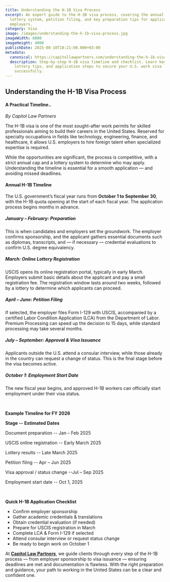 ```yaml
---
title: Understanding the H-1B Visa Process
excerpt: An expert guide to the H-1B visa process, covering the annual timeline,
  lottery system, petition filing, and key preparation tips for applicants and
  employers.
category: Visa
image: /images/understanding-the-h-1b-visa-process.jpg
imageWidth: 6000
imageHeight: 4000
publishDate: 2025-08-10T18:21:00.000+03:00
metadata:
  canonical: https://capitollawpartners.com/understanding-the-h-1b-visa-process
  description: Step-by-step H-1B visa timeline and checklist. Learn key dates,
    lottery tips, and application steps to secure your U.S. work visa
    successfully.
---
```

## **Understanding the H-1B Visa Process**

#### **A Practical Timeline..**

*By Capitol Law Partners* 

The H-1B visa is one of the most sought-after work permits for skilled professionals aiming to build their careers in the United States. Reserved for specialty occupations in fields like technology, engineering, finance, and healthcare, it allows U.S. employers to hire foreign talent when specialized expertise is required. 

While the opportunities are significant, the process is competitive, with a strict annual cap and a lottery system to determine who may apply. Understanding the timeline is essential for a smooth application — and avoiding missed deadlines. 




#### **Annual H-1B Timeline** 

The U.S. government’s fiscal year runs from **October 1 to September 30**, with the H-1B quota opening at the start of each fiscal year. The application process begins months in advance. 

##### **January – February: Preparation** 

This is when candidates and employers set the groundwork. The employer confirms sponsorship, and the applicant gathers essential documents such as diplomas, transcripts, and — if necessary — credential evaluations to confirm U.S. degree equivalency. 

##### **March: Online Lottery Registration** 

USCIS opens its online registration portal, typically in early March. Employers submit basic details about the applicant and pay a small registration fee. The registration window lasts around two weeks, followed by a lottery to determine which applicants can proceed. 

##### **April – June: Petition Filing** 

If selected, the employer files Form I-129 with USCIS, accompanied by a certified Labor Condition Application (LCA) from the Department of Labor. Premium Processing can speed up the decision to 15 days, while standard processing may take several months. 

##### **July – September: Approval & Visa Issuance** 

Applicants outside the U.S. attend a consular interview, while those already in the country can request a change of status. This is the final stage before the visa becomes active. 

##### **October 1: Employment Start Date** 

The new fiscal year begins, and approved H-1B workers can officially start employment under their visa status. 

 

**Example Timeline for FY 2026** 

**Stage --** **Estimated Dates** 

Document preparation -- Jan – Feb 2025 

USCIS online registration -- Early March 2025 

Lottery results -- Late March 2025 

Petition filing -- Apr – Jun 2025 

Visa approval / status change --Jul – Sep 2025 

Employment start date -- Oct 1, 2025 

 

**Quick H-1B Application Checklist** 

* Confirm employer sponsorship 
* Gather academic credentials & translations 
* Obtain credential evaluation (if needed) 
* Prepare for USCIS registration in March 
* Complete LCA & Form I-129 if selected 
* Attend consular interview or request status change 
* Be ready to begin work on October 1 

At **[Capitol Law Partners](<>)**, we guide clients through every step of the H-1B process — from employer sponsorship to visa issuance — ensuring deadlines are met and documentation is flawless. With the right preparation and guidance, your path to working in the United States can be a clear and confident one.
